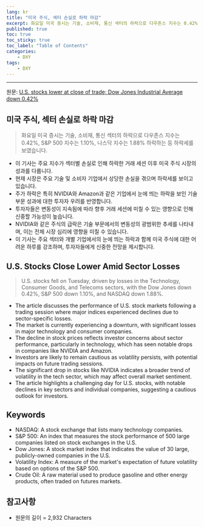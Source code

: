 ```yaml
---
lang: kr
title: "미국 주식, 섹터 손실로 하락 마감"
excerpt: 화요일 미국 증시는 기술, 소비재, 통신 섹터의 하락으로 다우존스 지수는 0.42%, S&P 500 지수는 1.10%, 나스닥 지수는 1.88% 하락하는 등 하락세를 보였습니다.
published: true
toc: true
toc_sticky: true
toc_label: "Table of Contents"
categories:
    - DXY
tags:
    - DXY
---
```


---

  원문: [U.S. stocks lower at close of trade; Dow Jones Industrial Average down 0.42%](https://www.investing.com/news/stock-market-news/us-stocks-lower-at-close-of-trade-dow-jones-industrial-average-down-042-3801408)

## 미국 주식, 섹터 손실로 하락 마감

> 화요일 미국 증시는 기술, 소비재, 통신 섹터의 하락으로 다우존스 지수는 0.42%, S&P 500 지수는 1.10%, 나스닥 지수는 1.88% 하락하는 등 하락세를 보였습니다.


- 이 기사는 주요 지수가 섹터별 손실로 인해 하락한 거래 세션 이후 미국 주식 시장의 성과를 다룹니다.
- 현재 시장은 주요 기술 및 소비자 기업에서 상당한 손실을 겪으며 하락세를 보이고 있습니다.
- 주가 하락은 특히 NVIDIA와 Amazon과 같은 기업에서 눈에 띄는 하락을 보인 기술 부문 성과에 대한 투자자 우려를 반영합니다.
- 투자자들은 변동성이 지속됨에 따라 향후 거래 세션에 미칠 수 있는 영향으로 인해 신중할 가능성이 높습니다.
- NVIDIA와 같은 주식의 급락은 기술 부문에서의 변동성의 광범위한 추세를 나타내며, 이는 전체 시장 심리에 영향을 미칠 수 있습니다.
- 이 기사는 주요 섹터와 개별 기업에서의 눈에 띄는 하락과 함께 미국 주식에 대한 어려운 하루를 강조하며, 투자자들에게 신중한 전망을 제시합니다.

## U.S. Stocks Close Lower Amid Sector Losses

> U.S. stocks fell on Tuesday, driven by losses in the Technology, Consumer Goods, and Telecoms sectors, with the Dow Jones down 0.42%, S&P 500 down 1.10%, and NASDAQ down 1.88%.


- The article discusses the performance of U.S. stock markets following a trading session where major indices experienced declines due to sector-specific losses.
- The market is currently experiencing a downturn, with significant losses in major technology and consumer companies.
- The decline in stock prices reflects investor concerns about sector performance, particularly in technology, which has seen notable drops in companies like NVIDIA and Amazon.
- Investors are likely to remain cautious as volatility persists, with potential impacts on future trading sessions.
- The significant drop in stocks like NVIDIA indicates a broader trend of volatility in the tech sector, which may affect overall market sentiment.
- The article highlights a challenging day for U.S. stocks, with notable declines in key sectors and individual companies, suggesting a cautious outlook for investors.

## Keywords

- NASDAQ: A stock exchange that lists many technology companies.
- S&P 500: An index that measures the stock performance of 500 large companies listed on stock exchanges in the U.S.
- Dow Jones: A stock market index that indicates the value of 30 large, publicly-owned companies in the U.S.
- Volatility Index: A measure of the market's expectation of future volatility based on options of the S&P 500.
- Crude Oil: A raw material used to produce gasoline and other energy products, often traded on futures markets.

## 참고사항

- 원문의 길이 = 2,932 Characters

